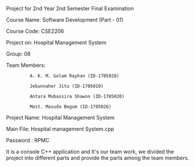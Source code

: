 Project for 2nd Year 2nd Semester Final Examination

Course Name: Software Development (Part - 01)

Course Code: CSE2206

Project on: Hospital Management System

Group: 08

Team Members: 

             A. K. M. Golam Rayhan (ID-1705028)

             Jebunnaher Jitu (ID-1705019)
             
             Antara Mubassira Shawon (ID-1705020)
             
             Most. Masuda Begum (ID-1705026)

Project Name: Hospital Management System

Main File: Hospital management System.cpp

Password : RPMC

It is a console C++ application and It's our team work, we divided the project into different parts and provide the parts among the team members.
